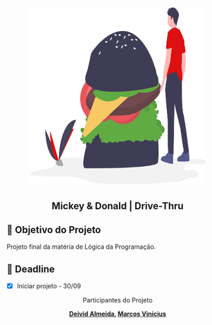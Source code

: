<meta charset="utf-8">
<h1 align="center">
    <img alt="drive-thru-illustration" title="drive-thru" src="./assets/drive-thru-illustration.svg" width="400px" height="400px" />
</h1>
<h2 align="center">
  Mickey & Donald | Drive-Thru
</h2>


## 🚀 Objetivo do Projeto

Projeto final da matéria de Lógica da Programação.

## 🔖 Deadline

- [x] Iniciar projeto - 30/09


<p align="center">Participantes do Projeto</p>
 <p align="center">
 <strong>
    <a href="https://github.com/Deividev365">Deivid Almeida</a>,
    <a href="https://github.com/MARCOSVINICIUSDEOLIVEIRASOUZA">Marcos Vinicius</a>
 </strong>
 </p>